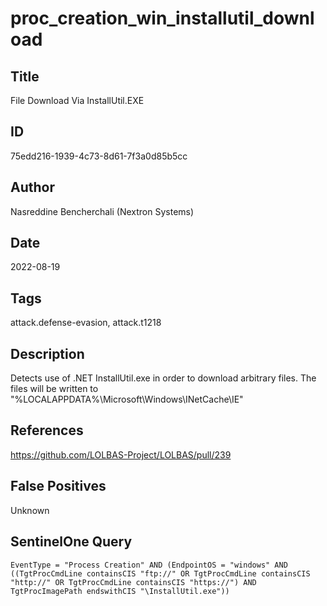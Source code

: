 # proc_creation_win_installutil_download

## Title
File Download Via InstallUtil.EXE

## ID
75edd216-1939-4c73-8d61-7f3a0d85b5cc

## Author
Nasreddine Bencherchali (Nextron Systems)

## Date
2022-08-19

## Tags
attack.defense-evasion, attack.t1218

## Description
Detects use of .NET InstallUtil.exe in order to download arbitrary files. The files will be written to "%LOCALAPPDATA%\Microsoft\Windows\INetCache\IE\"


## References
https://github.com/LOLBAS-Project/LOLBAS/pull/239

## False Positives
Unknown

## SentinelOne Query
```
EventType = "Process Creation" AND (EndpointOS = "windows" AND ((TgtProcCmdLine containsCIS "ftp://" OR TgtProcCmdLine containsCIS "http://" OR TgtProcCmdLine containsCIS "https://") AND TgtProcImagePath endswithCIS "\InstallUtil.exe"))

```